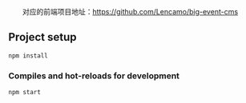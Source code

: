 &emsp;&emsp;对应的前端项目地址：https://github.com/Lencamo/big-event-cms

## Project setup

```
npm install
```

### Compiles and hot-reloads for development

```
npm start
```
